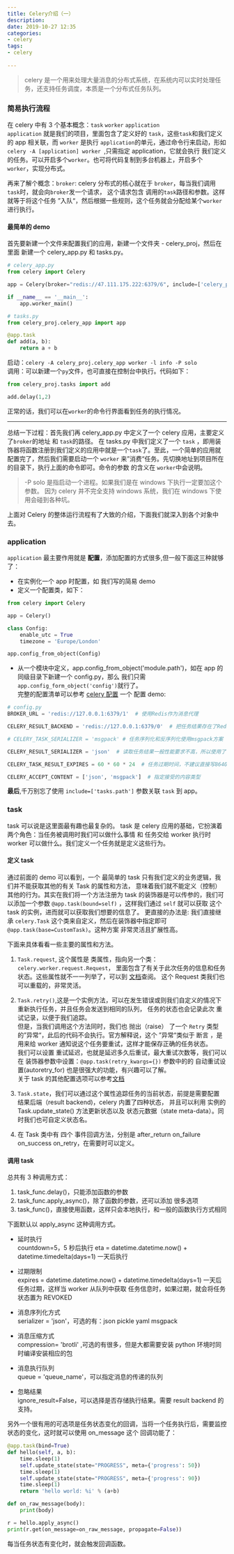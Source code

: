 ```yaml
---
title: Celery介绍（一）  
description:  
date: 2019-10-27 12:35  
categories:
- celery   
tags:  
- celery  
 
---
```

> celery 是一个用来处理大量消息的分布式系统，在系统内可以实时处理任务，还支持任务调度，本质是一个分布式任务队列。
 ### 简易执行流程   
在 celery 中有 3 个基本概念：`task` `worker` `application`  
`application` 就是我们的项目，里面包含了定义好的 `task`，这些`task`和我们定义的 app 相关联，而 `worker` 是执行
`application`的单元，通过命令行来启动，形如`celery -A [application] worker `,只需指定 application，它就会执行
我们定义的任务。可以开启多个`worker`。也可将代码复制到多台机器上，开启多个`worker`，实现分布式。  

再来了解个概念：`broker`:  celery  分布式的核心就在于 `broker`，每当我们调用`task`时，就会向`broker`发一个请求，
这个请求包含 调用的`task`路径和参数。这样就等于将这个任务 ”入队“，然后根据一些规则，这个任务就会分配给某个`worker`进行执行。  

#### 最简单的 demo  
首先要新建一个文件来配置我们的应用，新建一个文件夹 - celery_proj，然后在里面 新建一个 celery_app.py 和 tasks.py。  
```python
# celery_app.py
from celery import Celery

app = Celery(broker="redis://47.111.175.222:6379/6", include=['celery_proj.tasks'])

if __name__ == '__main__':
    app.worker_main()
```
```python
# tasks.py
from celery_proj.celery_app import app

@app.task
def add(a, b):
    return a + b
```
启动：`celery -A celery_proj.celery_app worker -l info -P solo`    
调用：可以新建一个`py`文件，也可直接在控制台中执行。代码如下：
```python
from celery_proj.tasks import add

add.delay(1,2)
```
正常的话，我们可以在`worker`的命令行界面看到任务的执行情况。

-----

总结一下过程：首先我们再 celery_app.py 中定义了一个 celery  应用，主要定义了`broker`的地址 和 `task`的路径。
在 tasks.py 中我们定义了一个 `task` ，即用装饰器将函数注册到我们定义的应用中就是一个`task`了。至此，一个简单的应用就
配置完了，然后我们需要启动一个 `worker` 来”消费“任务。先切换地址到项目所在的目录下，执行上面的命令即可。命令的参数
的含义在 `worker`中会说明。  
> -P solo 是指启动一个进程。如果我们是在 windows 下执行一定要加这个参数。
> 因为 celery 并不完全支持 windows 系统，我们在 windows 下使用会碰到各种坑。   


上面对 Celery 的整体运行流程有了大致的介绍，下面我们就深入到各个对象中去。
### application
`application` 最主要作用就是 **配置**，添加配置的方式很多,但一般下面这三种就够了：

- 在实例化一个 app 时配置，如 我们写的简易 demo 
- 定义一个配置类，如下：
```python
from celery import Celery

app = Celery()

class Config: 
    enable_utc = True
    timezone = 'Europe/London'

app.config_from_object(Config)
```
- 从一个模块中定义，app.config_from_object('module.path')，如在 app 的同级目录下新建一个 config.py，那么
我们只需 `app.config_form_object('config')`就行了。  
完整的配置清单可以参考 [celery 配置](http://docs.celeryproject.org/en/latest/userguide/configuration.html)
一个 配置 demo:
```python
# config.py
BROKER_URL = 'redis://127.0.0.1:6379/1'  # 使用Redis作为消息代理

CELERY_RESULT_BACKEND = 'redis://127.0.0.1:6379/0'  # 把任务结果存在了Redis

# CELERY_TASK_SERIALIZER = 'msgpack' # 任务序列化和反序列化使用msgpack方案

CELERY_RESULT_SERIALIZER = 'json'  # 读取任务结果一般性能要求不高，所以使用了可读性更好的JSON

CELERY_TASK_RESULT_EXPIRES = 60 * 60 * 24  # 任务过期时间，不建议直接写86400，应该让这样的magic数字表述更明显

CELERY_ACCEPT_CONTENT = ['json', 'msgpack']  # 指定接受的内容类型
```
**最后**,千万别忘了使用 `include=['tasks.path']` 参数关联 `task` 到 app。

### task
task 可以说是这里面最有趣也最复杂的。
task 是 celery 应用的基础，它扮演着两个角色：当任务被调用时我们可以做什么事情 和 任务交给 worker 执行时 worker 
可以做什么。我们定义一个任务就是定义这些行为。   

#### 定义 task  
通过前面的 demo 可以看到，一个 最简单的 task 只有我们定义的业务逻辑，我们并不能获取其他的有关 Task  的属性和方法，
意味着我们就不能定义（控制） 其他的行为。其实在我们将一个方法注册为 task 的装饰器是可以传参的，我们可以添加一个参数
`@app.task(bound=self)` ，这样我们通过 `self` 就可以获取 这个 task 的实例，进而就可以获取我们想要的信息了。
更直接的办法是: 我们直接继承 `celery.Task` 这个类来自定义，然后在装饰器中指定即可`@app.task(base=CustomTask)`。这种方案
非常灵活且扩展性高。   

下面来具体看看一些主要的属性和方法。
1.  `Task.request`, 这个属性是 类属性，指向另一个类：`celery.worker.request.Request`，
里面包含了有关于此次任务的信息和任务状态。这些属性就不一一列举了，可以到
[文档](http://docs.celeryproject.org/en/latest/userguide/tasks.html#task-request)查阅。
这个 Request 类我们也可以重载的，非常灵活。  

2. `Task.retry()`,这是一个实例方法，可以在发生错误或则我们自定义的情况下重新执行任务，并且任务会发送到相同的队列，
任务的状态也会记录此次 重试记录，以便于我们追踪。  
但是，当我们调用这个方法同时，我们也 抛出（raise） 了一个 `Retry` 类型的”异常“，此后的代码不会执行。官方解释说，这个
”异常“类似于 断言 ，是用来给 worker 通知说这个任务要重试，这样才能保存正确的任务状态。  
我们可以设置 重试延迟，也就是延迟多久后重试，最大重试次数等，我们可以在 装饰器参数中设置：`@app.task(retry_kwargs={})`
参数中的的 自动重试设置(autoretry_for) 也是很强大的功能，有兴趣可以了解。  
关于 task 的其他配置选项可以参考[文档](http://docs.celeryproject.org/en/latest/userguide/tasks.html#list-of-options)  

3. `Task.state`，我们可以通过这个属性追踪任务的当前状态，前提是需要配置 结果后端（result backend)，celery 内置了四种状态，
并且可以利用 实例的 Task.update_state() 方法更新状态以及 状态元数据（state meta-data）。同时我们也可自定义状态名。

4. 在 Task 类中有 四个 事件回调方法，分别是 after_return on_failure on_success on_retry，在需要时可以定义。

#### 调用 task
总共有 3 种调用方式：
1. task_func.delay()，只能添加函数的参数
2. task_func.apply_async()，除了函数的参数，还可以添加 很多选项
3. task_func()，直接使用函数，这样只会本地执行，和一般的函数执行方式相同  

下面默认以 apply_async 这种调用方式。  
- 延时执行  
countdown=5，5 秒后执行
eta = datetime.datetime.now() + datetime.timedelta(days=1) 一天后执行 

- 过期限制  
expires = datetime.datetime.now() + datetime.timedelta(days=1) 一天后任务过期，这样当 worker 从队列中获取
任务信息时，如果过期，就会将任务状态置为 REVOKED  

- 消息序列化方式  
serializer = 'json'，可选的有：json pickle yaml msgpack     

- 消息压缩方式  
compression= 'brotli' ,可选的有很多，但是大都需要安装 python 环境时同时编译安装相应的包   

- 消息执行队列  
queue = 'queue_name'，可以指定消息的传递的队列

- 忽略结果  
ignore_result=False，可以选择是否存储执行结果。需要 result backend 的支持。   

另外一个很有用的可选项是任务状态变化的回调，当将一个任务执行后，需要监控状态的变化，这时就可以使用 on_message 这个
回调功能了：
```python
@app.task(bind=True)
def hello(self, a, b):
    time.sleep(1)
    self.update_state(state="PROGRESS", meta={'progress': 50})
    time.sleep(1)
    self.update_state(state="PROGRESS", meta={'progress': 90})
    time.sleep(1)
    return 'hello world: %i' % (a+b)
```
```python
def on_raw_message(body):
    print(body)

r = hello.apply_async()
print(r.get(on_message=on_raw_message, propagate=False))
```
每当任务状态有变化时，就会触发回调函数。

